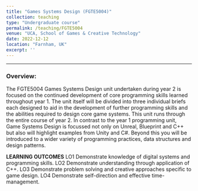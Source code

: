 ```yaml
---
title: "Games Systems Design (FGTE5004)"
collection: teaching
type: "Undergraduate course"
permalink: /teaching/FGTE5004
venue: "UCA, School of Games & Creative Technology"
date: 2022-12-12
location: "Farnham, UK"
excerpt: ''
---
```



---
### Overview:
The FGTE5004 Games Systems Design unit undertaken during year 2 is focused on the
continued development of core programming skills learned throughout year 1.
The unit itself will be divided into three individual briefs each designed to aid in the
development of further programming skills and the abilities required to design core game
systems. This unit runs through the entire course of year 2.
In contrast to the year 1 programming unit, Game Systems Design is focussed not only on
Unreal, Blueprint and C++ but also will highlight examples from Unity and C#.
Beyond this you will be introduced to a wider variety of programming practices, data
structures and design patterns.

**LEARNING OUTCOMES**
LO1 Demonstrate knowledge of digital systems and programming skills.
LO2 Demonstrate understanding through application of C++.
LO3 Demonstrate problem solving and creative approaches specific to game design.
LO4 Demonstrate self-direction and effective time-management.



